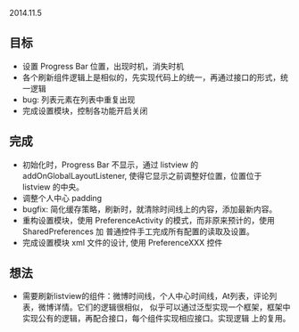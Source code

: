 2014.11.5

## 目标

* 设置 Progress Bar 位置，出现时机，消失时机
* 各个刷新组件逻辑上是相似的，先实现代码上的统一，再通过接口的形式，统一逻辑
* bug: 列表元素在列表中重复出现
* 完成设置模块，控制各功能开启关闭

## 完成

* 初始化时，Progress Bar 不显示，通过 listview 的 addOnGlobalLayoutListener,
使得它显示之前调整好位置，位置位于 listview 的中央。
* 调整个人中心 padding
* bugfix: 简化缓存策略，刷新时，就清除时间线上的内容，添加最新内容。
* 重构设置模块，使用 PreferenceActivity 的模式，而非原来预计的，使用 SharedPreferences 加
普通控件手工完成所有配置的读取及设置。
* 完成设置模块 xml 文件的设计, 使用 PreferenceXXX 控件


## 想法

* 需要刷新listview的组件：微博时间线，个人中心时间线，At列表，评论列表，微博详情。它们的逻辑很相似，
似乎可以通过泛型实现一个框架，框架中实现公有的逻辑，再配合接口，每个组件实现相应接口。实现逻辑
上的复用。
